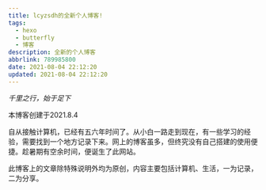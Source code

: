 ```yaml
---
title: lcyzsdh的全新个人博客!
tags:
  - hexo
  - butterfly
  - 博客
description: 全新的个人博客
abbrlink: 789985800
date: 2021-08-04 22:12:20
updated: 2021-08-04 22:12:20
---
```


*千里之行，始于足下*

本博客创建于2021.8.4

​    自从接触计算机，已经有五六年时间了。从小白一路走到现在，有一些学习的经验，需要找到一个地方记录下来。网上的博客虽多，但终究没有自己搭建的使用便捷。趁暑期有空余时间，便诞生了此网站。

​    此博客上的文章除特殊说明外均为原创，内容主要包括计算机、生活，一为记录，二为分享。

